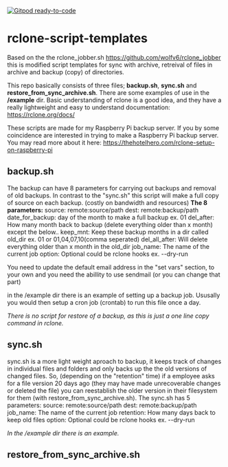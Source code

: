 [![Gitpod ready-to-code](https://img.shields.io/badge/Gitpod-ready--to--code-blue?logo=gitpod)](https://gitpod.io/#https://github.com/rune1979/rclone-script-templates)

# rclone-script-templates

Based on the the rclone_jobber.sh https://github.com/wolfv6/rclone_jobber this is 
modified script templates for sync with archive, retreival of files in archive
and backup (copy) of directories.

This repo basically consists of three files; <b>backup.sh</b>, <b>sync.sh</b> and <b>restore_from_sync_archive.sh</b>.
There are some examples of use in the <b>/example</b> dir.
Basic understanding of rclone is a good idea, and they have a really lightweight 
and easy to understand documentation: https://rclone.org/docs/

These scripts are made for my Raspberry Pi backup server. If you by some coincidence are interested
in trying to make a Raspberry Pi backup server. You may read more about it here: https://thehotelhero.com/rclone-setup-on-raspberry-pi 


<h2>backup.sh</h2>
The backup can have 8 parameters for carrying out backups and removal of old backups. In contrast to 
the "sync.sh" this script will make a full copy of source on each backup. (costly on bandwidth and resources)
<b>The 8 parameters:</b>
source: remote:source/path
dest: remote:backup/path
date_for_backup: day of the month to make a full backup ex. 01
del_after: How many month back to backup (delete everything older than x month) except the below..
keep_mnt: Keep these backup months in a dir called old_dir ex. 01 or 01,04,07,10(comma seperated)
del_all_after: Will delete everything older than x month in the old_dir
job_name: The name of the current job
option: Optional could be rclone hooks ex. --dry-run

You need to update the default email address in the "set vars" section, to your own and you need the abillity to use sendmail (or you can change that part)

in the /example dir there is an example of setting up a backup job. Ususally you would then setup a cron job (crontab) to run this file once a day.

<i>There is no script for restore of a backup, as this is just a one line copy command in rclone.</i>

<h2>sync.sh</h2>
sync.sh is a more light weight aproach to backup, it keeps track of changes in individual files and folders
and only backs up the the old versions of changed files. So, (depending on the "retention" time) if a employee
asks for a file version 20 days ago (they may have made unrecoverable changes or deleted the file) you can reestablish
the older version in their filesystem for them (with restore_from_sync_archive.sh).
The sync.sh has 5 parameters: 
source: remote:source/path
dest: remote:backup/path
job_name: The name of the current job
retention: How many days back to keep old files
option: Optional could be rclone hooks ex. --dry-run

<i>In the /example dir there is an example.</i>

<h2>restore_from_sync_archive.sh</h2>
